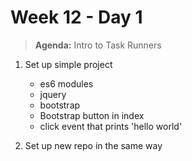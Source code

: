 # Week 12 - Day 1

> **Agenda:** Intro to Task Runners


1.  Set up simple project
    * es6 modules
    * jquery
    * bootstrap
    * Bootstrap button in index
    * click event that prints 'hello world'

2.  Set up new repo in the same way


